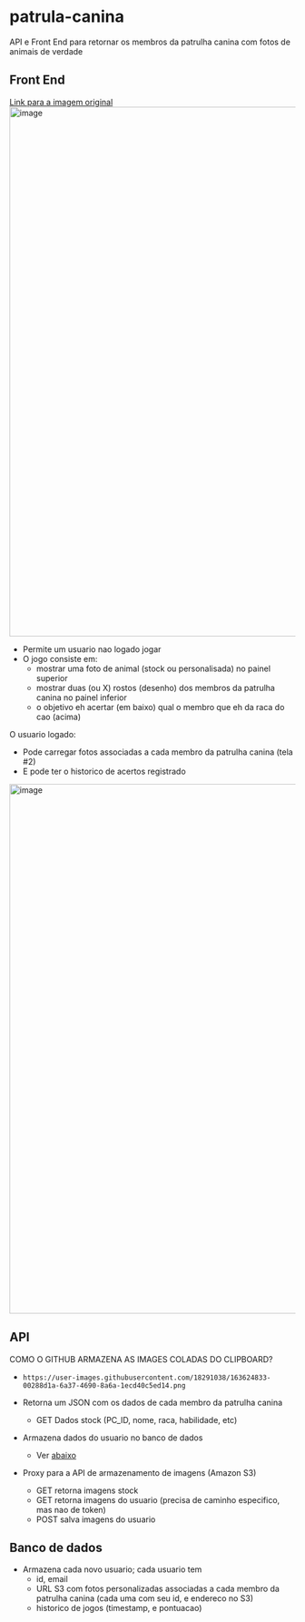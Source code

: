 # patrula-canina
API e Front End para retornar os membros da patrulha canina com fotos de animais de verdade

## Front End

[Link para a imagem original](https://docs.google.com/presentation/d/1bXE5zhl2eTDUXlpknz8bSeav3oXDIyf4kNtnIt3UI4c/edit?usp=sharing)
<img width="933" alt="image" src="https://user-images.githubusercontent.com/18291038/163624833-00288d1a-6a37-4690-8a6a-1ecd40c5ed14.png">

- Permite um usuario nao logado jogar
- O jogo consiste em:
  - mostrar uma foto de animal (stock ou personalisada) no painel superior
  - mostrar duas (ou X) rostos (desenho) dos membros da patrulha canina no painel inferior
  - o objetivo eh acertar (em baixo) qual o membro que eh da raca do cao (acima)

O usuario logado:
- Pode carregar fotos associadas a cada membro da patrulha canina (tela #2)
- E pode ter o historico de acertos registrado

<img width="933" alt="image" src="https://user-images.githubusercontent.com/18291038/163624977-40b187d5-9330-433d-a24f-757b050d5e28.png">

## API

COMO O GITHUB ARMAZENA AS IMAGES COLADAS DO CLIPBOARD?
- `https://user-images.githubusercontent.com/18291038/163624833-00288d1a-6a37-4690-8a6a-1ecd40c5ed14.png`

- Retorna um JSON com os dados de cada membro da patrulha canina
  - GET Dados stock (PC_ID, nome, raca, habilidade, etc)
- Armazena dados do usuario no banco de dados
  - Ver [abaixo](BANCO-DE-DADOS) 
- Proxy para a API de armazenamento de imagens (Amazon S3)
  - GET retorna imagens stock
  - GET retorna imagens do usuario (precisa de caminho especifico, mas nao de token)
  - POST salva imagens do usuario

## Banco de dados
- Armazena cada novo usuario; cada usuario tem
  - id, email 
  - URL S3 com fotos personalizadas associadas a cada membro da patrulha canina (cada uma com seu id, e endereco no S3)
  - historico de jogos (timestamp, e pontuacao)
